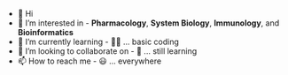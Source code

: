 - 👋 Hi
- 👀 I’m interested in - **Pharmacology**, **System Biology**, **Immunology**, and **Bioinformatics**
- 🌱 I’m currently learning - 😶‍🌫️ ... basic coding
- 💞️ I’m looking to collaborate on - 🧐 ... still learning
- 📫 How to reach me - 😃 ... everywhere

<!---
lksingagerda/lksingagerda is a ✨ special ✨ repository because its `README.md` (this file) appears on your GitHub profile.
You can click the Preview link to take a look at your changes.
--->
